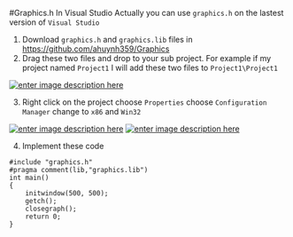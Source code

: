 #Graphics.h In Visual Studio
Actually you can use `graphics.h` on the lastest version of `Visual Studio`

 1. Download `graphics.h` and `graphics.lib` files in https://github.com/ahuynh359/Graphics
2. Drag these two files and drop to your sub project. For example if my project named `Project1` I will add these two files to `Project1\Project1`

[![enter image description here][1]][1]

3. Right click on the project choose `Properties` choose `Configuration Manager` change to `x86` and `Win32`

[![enter image description here][2]][2]
[![enter image description here][3]][3]

4. Implement these code 
```
#include "graphics.h"
#pragma comment(lib,"graphics.lib")
int main()
{
    initwindow(500, 500);
    getch();
    closegraph();
    return 0;
}
```


  [1]: https://i.stack.imgur.com/uLYc6.png
  [2]: https://i.stack.imgur.com/UQ3rN.png
  [3]: https://i.stack.imgur.com/WecwB.png

